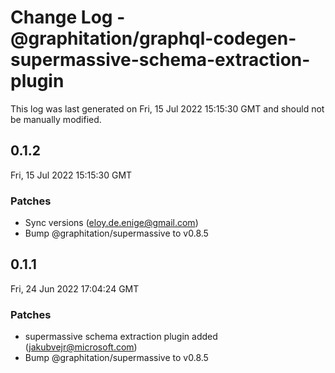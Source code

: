 # Change Log - @graphitation/graphql-codegen-supermassive-schema-extraction-plugin

This log was last generated on Fri, 15 Jul 2022 15:15:30 GMT and should not be manually modified.

<!-- Start content -->

## 0.1.2

Fri, 15 Jul 2022 15:15:30 GMT

### Patches

- Sync versions (eloy.de.enige@gmail.com)
- Bump @graphitation/supermassive to v0.8.5

## 0.1.1

Fri, 24 Jun 2022 17:04:24 GMT

### Patches

- supermassive schema extraction plugin added (jakubvejr@microsoft.com)
- Bump @graphitation/supermassive to v0.8.5
